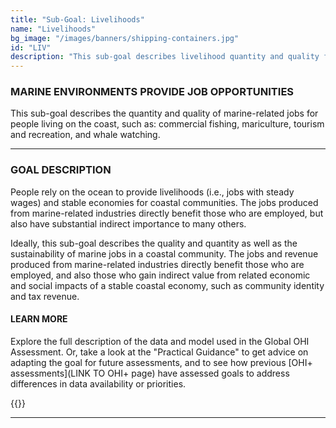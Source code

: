 ```yaml
---
title: "Sub-Goal: Livelihoods"
name: "Livelihoods"
bg_image: "/images/banners/shipping-containers.jpg"
id: "LIV"
description: "This sub-goal describes livelihood quantity and quality for people living on the coast. Livelihoods includes the number of jobs and the per capita average annual wages."
---
```


### MARINE ENVIRONMENTS PROVIDE JOB OPPORTUNITIES

This sub-goal describes the quantity and quality of marine-related jobs for people living on the coast, such as: commercial fishing, mariculture, tourism and recreation, and whale watching. 


----

### GOAL DESCRIPTION

People rely on the ocean to provide livelihoods (i.e., jobs with steady wages) and stable economies for coastal communities.  The jobs produced from marine-related industries directly benefit those who are employed, but also have substantial indirect importance to many others.  

Ideally, this sub-goal describes the quality and quantity as well as the sustainability of marine jobs in a coastal community. The jobs and revenue produced from marine-related industries directly benefit those who are employed, and also those who gain indirect value from related economic and social impacts of a stable coastal economy, such as community identity and tax revenue. 


#### LEARN MORE
Explore the full description of the data and model used in the Global OHI Assessment. Or, take a look at the "Practical Guidance" to get advice on adapting the goal for future assessments, and to see how previous [OHI+ assessments](LINK TO OHI+ page) have assessed goals to address differences in data availability or priorities.

{{<buttons left_text="OHI Model" left_link="https://ohi-science.org/ohiprep_v2020/globalprep/methods_doc/v2020/Supplement.html#672_livelihoods_(subgoal_of_livelihoods_and_economies)" right_text="Practical Guidance" right_link="" left_icon="/images/misc/microscope-icon.svg" right_icon="/images/misc/directions-icon.svg">}}

----
